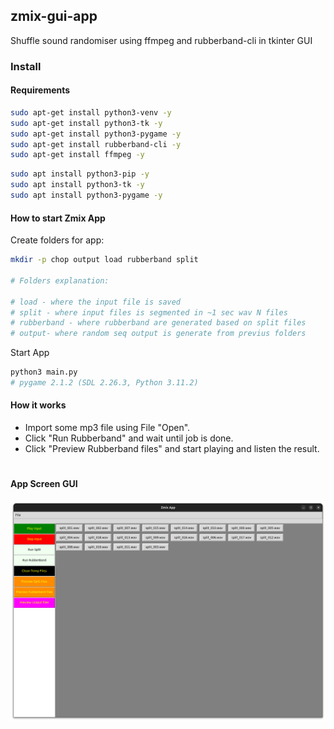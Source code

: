 ## zmix-gui-app
Shuffle sound randomiser using ffmpeg and rubberband-cli in tkinter GUI  


### Install

#### Requirements

~~~sh
sudo apt-get install python3-venv -y
sudo apt-get install python3-tk -y
sudo apt-get install python3-pygame -y
sudo apt-get install rubberband-cli -y
sudo apt-get install ffmpeg -y
~~~

~~~sh
sudo apt install python3-pip -y
sudo apt install python3-tk -y
sudo apt install python3-pygame -y
~~~


#### How to start Zmix App

Create folders for app:
~~~sh
mkdir -p chop output load rubberband split

# Folders explanation:

# load - where the input file is saved
# split - where input files is segmented in ~1 sec wav N files
# rubberband - where rubberband are generated based on split files
# output- where random seq output is generate from previus folders
~~~

Start App
~~~sh
python3 main.py
# pygame 2.1.2 (SDL 2.26.3, Python 3.11.2)
~~~

#### How it works

- Import some mp3 file using File "Open".
- Click "Run Rubberband" and wait until job is done.
- Click "Preview Rubberband files" and start playing and listen the result.

#
#### App Screen GUI

[![Screen](screens/zmix.png)](#features)